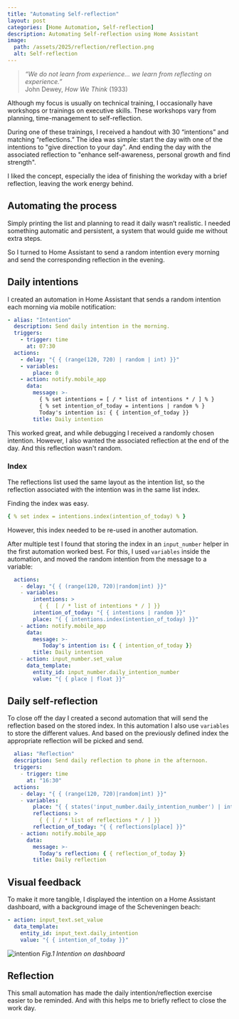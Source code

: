 ```yaml
---
title: "Automating Self-reflection"
layout: post
categories: [Home Automation, Self-reflection]
description: Automating Self-reflection using Home Assistant 
image:
  path: /assets/2025/reflection/reflection.png
  alt: Self-reflection
---
```


> _“We do not learn from experience… we learn from reflecting on experience.”_  
> John Dewey, _How We Think_ (1933)


Although my focus is usually on technical training,  I occasionally have workshops or trainings on executive skills. These workshops vary from planning, time-management to self-reflection. 

During one of these trainings, I received a handout with 30 “intentions” and matching “reflections.” The idea was simple: start the day with one of the intentions to "give direction to your day". And ending the day with the associated reflection to "enhance self-awareness, personal growth and find  strength". 

I liked the concept, especially the idea of finishing the workday with a brief reflection, leaving the work energy behind.

## Automating the process
Simply printing the list and planning to read it daily wasn’t realistic. I needed something automatic and persistent, a system that would guide me without extra steps.

So I turned to Home Assistant to send a random intention every morning and send the corresponding reflection in the evening.

## Daily intentions
I created an automation in Home Assistant that sends a random intention each morning via mobile notification:
```yaml
- alias: "Intention"
  description: Send daily intention in the morning.
  triggers:
    - trigger: time
      at: 07:30
  actions:
    - delay: "{ { (range(120, 720) | random | int) }}"
    - variables:
        place: 0
    - action: notify.mobile_app
      data:
        message: >-
          { % set intentions = [ / * list of intentions * / ] % }
          { % set intention_of_today = intentions | random % }
          Today's intention is: { { intention_of_today }}
        title: Daily intention
```

This worked great, and while debugging I received a randomly chosen intention. However, I also wanted the associated reflection at the end of the day. And this reflection wasn't random.

### Index
The reflections list used the same layout as the intention list, so the reflection associated with the intention was in the same list index.

Finding the index was easy.
```yaml
{ % set index = intentions.index(intention_of_today) % }
```
However, this index needed to be re-used in another automation.

After multiple test I found that storing the index in an `input_number` helper in the first automation worked best. For this, I used `variables` inside the automation, and moved the random intention from the message to a variable:

```yaml
  actions:
    - delay: "{ { (range(120, 720)|random|int) }}"
    - variables:
        intentions: >
          { {  [ / * list of intentions * / ] }}
        intention_of_today: "{ { intentions | random }}"
        place: "{ { intentions.index(intention_of_today) }}"
    - action: notify.mobile_app
      data:
        message: >-
           Today's intention is: { { intention_of_today }}
        title: Daily intention
    - action: input_number.set_value
      data_template:
        entity_id: input_number.daily_intention_number
        value: "{ { place | float }}"
```

## Daily self-reflection
To close off the day I created a second automation that will send the reflection based on the stored index. In this automation I also use `variables` to store the different values. And based on the previously defined index the appropriate reflection will be picked and send.

```yaml
  alias: "Reflection"
  description: Send daily reflection to phone in the afternoon.
  triggers:
    - trigger: time
      at: "16:30"
  actions:
    - delay: "{ { (range(120, 720)|random|int) }}"
    - variables:
        place: "{ { states('input_number.daily_intention_number') | int(0) }}"
        reflections: >
          { { [ / * list of reflections * / ] }}
        reflection_of_today: "{ { reflections[place] }}"
    - action: notify.mobile_app
      data:
        message: >-
          Today's reflection: { { reflection_of_today }}
        title: Daily reflection
```

## Visual feedback
To make it more tangible, I displayed the intention on a Home Assistant dashboard, with a  background image of the Scheveningen beach:

```yaml
- action: input_text.set_value
  data_template:
	entity_id: input_text.daily_intention
	value: "{ { intention_of_today }}"
```


![intention](/assets/2025/reflection/intention.png)
_Fig.1 Intention on dashboard_

## Reflection
This small automation has made the daily intention/reflection exercise easier to be reminded. And with this helps me to briefly reflect to close the work day.